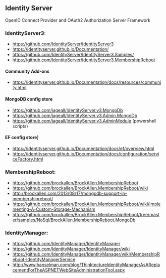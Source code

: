 ## Identity Server
OpenID Connect Provider and OAuth2 Authorization Server Framework 

### IdentityServer3:
+ https://github.com/IdentityServer/IdentityServer3
+ https://identityserver.github.io/Documentation/
+ https://github.com/IdentityServer/IdentityServer3.Samples/
+ https://github.com/IdentityServer/IdentityServer3.MembershipReboot

#### Community Add-ons
+ https://identityserver.github.io/Documentation/docs/resources/community.html

#### MongoDB config store
+ https://github.com/jageall/IdentityServer.v3.MongoDb
+ https://github.com/jageall/IdentityServer.v3.Admin.MongoDb
+ https://github.com/jageall/IdentityServer.v3.AdminModule (powershell scripts)
	
#### EF config store]
+ https://identityserver.github.io/Documentation/docs/ef/overview.html
+ https://identityserver.github.io/Documentation/docs/configuration/serviceFactory.html

### MembershipReboot: 
+ https://github.com/brockallen/BrockAllen.MembershipReboot
+ https://github.com/brockallen/BrockAllen.MembershipReboot/wiki
+ http://brockallen.com/2013/08/17/mongodb-support-in-membershipreboot/
+ https://github.com/brockallen/BrockAllen.MembershipReboot/wiki/Implementing-A-Custom-Storage-Mechanism
+ https://github.com/brockallen/BrockAllen.MembershipReboot/tree/master/samples/NoSql/BrockAllen.MembershipReboot.MongoDb

### IdentityManager:
+ https://github.com/IdentityManager/IdentityManager
+ https://github.com/IdentityManager/IdentityManager/wiki
+ https://github.com/IdentityManager/IdentityManager/wiki/MembershipReboot-IdentityManagerService
+ http://www.hanselman.com/blog/ThinktectureIdentityManagerAsAReplacementForTheASPNETWebSiteAdministrationTool.aspx

